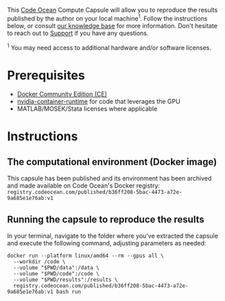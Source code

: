 This [Code Ocean](https://codeocean.com) Compute Capsule will allow you to reproduce the results published by the author on your local machine<sup>1</sup>. Follow the instructions below, or consult [our knowledge base](https://help.codeocean.com/user-manual/sharing-and-finding-published-capsules/exporting-capsules-and-reproducing-results-on-your-local-machine) for more information. Don't hesitate to reach out to [Support](mailto:support@codeocean.com) if you have any questions.

<sup>1</sup> You may need access to additional hardware and/or software licenses.

# Prerequisites

- [Docker Community Edition (CE)](https://www.docker.com/community-edition)
- [nvidia-container-runtime](https://docs.docker.com/config/containers/resource_constraints/#gpu) for code that leverages the GPU
- MATLAB/MOSEK/Stata licenses where applicable

# Instructions

## The computational environment (Docker image)

This capsule has been published and its environment has been archived and made available on Code Ocean's Docker registry:
`registry.codeocean.com/published/b36ff208-5bac-4473-a72e-9a685e1e76ab:v1`

## Running the capsule to reproduce the results

In your terminal, navigate to the folder where you've extracted the capsule and execute the following command, adjusting parameters as needed:
```shell
docker run --platform linux/amd64 --rm --gpus all \
  --workdir /code \
  --volume "$PWD/data":/data \
  --volume "$PWD/code":/code \
  --volume "$PWD/results":/results \
  registry.codeocean.com/published/b36ff208-5bac-4473-a72e-9a685e1e76ab:v1 bash run
```
